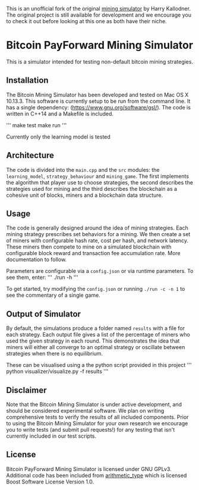 This is an unofficial fork of the original [mining simulator](https://github.com/citp/mining_simulator)
by Harry Kallodner. The original project is still available for development and we encourage you to check
it out before looking at this one as both have their niche.

Bitcoin PayForward Mining Simulator 
=======

This is a simulator intended for testing non-default bitcoin mining strategies.

Installation
------------

The Bitcoin Mining Simulator has been developed and tested on Mac OS X 10.13.3.
This software is currently setup to be run from the command line.
It has a single dependency: (https://www.gnu.org/software/gsl/).
The code is written in C++14 and a Makefile is included.

'''
make test
make run
'''

Currently only the learning model is tested

Architecture
------------
The code is divided into the ```main.cpp``` and the ```src``` modules: 
the ```learning_model```, ```strategy_behaviour``` and ```mining_game```.
The first implements the algorithm that player use to choose strategies, the 
second describes the strategies used for mining and the third describes the 
blockchain as a cohesive unit of blocks, miners and a blockchain data structure.

Usage
-----------

The code is generally designed around the idea of mining strategies. Each
mining strategy prescribes set behaviors for a mining. We then create a set of
miners with configurable hash rate, cost per hash, and network latency. These
miners then compete to mine on a simulated blockchain with configurable block
reward and transaction fee accumulation rate. More documentation to follow.

Parameters are configurable via a ```config.json``` or via runtime parameters.
To see them, enter:
'''
./run -h
'''

To get started, try modifying the ```config.json``` or running ```./run -c -n 1```
to see the commentary of a single game.

Output of Simulator
------------------------
By default, the simulations produce a folder named ```results``` with a file for each strategy. Each
output file gives a list of the percentage of miners who used the given strategy
in each round. This demonstrates the idea that miners will either all converge to
an optimal strategy or oscillate between strategies when there is no equilibrium.

These can be visualised using a the python script provided in this project
'''
python visualizer/visualize.py -f results
'''

Disclaimer
-----------

Note that the Bitcoin Mining Simulator is under active development, and should
be considered experimental software. We plan on writing comprehensive tests to 
verify the results of all included components. Prior to using the Bitcoin Mining
Simulator for your own research we encourage you to write tests (and submit pull 
requests!) for any testing that isn't currently included in our test scripts.

License
-------

Bitcoin PayForward Mining Simulator is licensed under GNU GPLv3. Additional code has been included from
[arithmetic_type](https://github.com/gnzlbg/arithmetic_type) which is licensed Boost Software License Version 1.0.